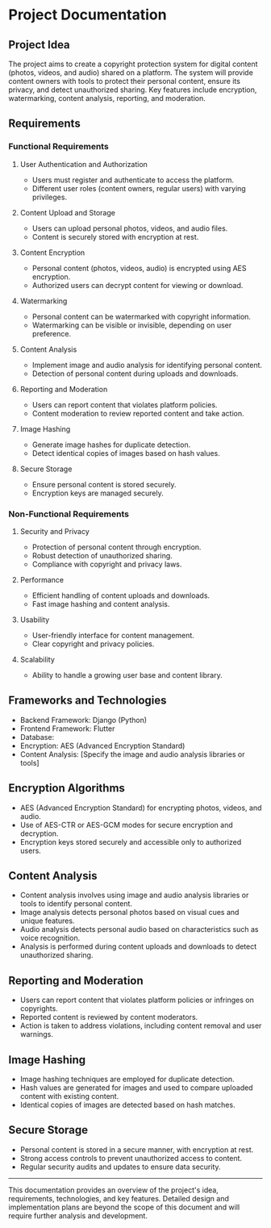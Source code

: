 # Project Documentation

## Project Idea

The project aims to create a copyright protection system for digital content (photos, videos, and audio) shared on a platform. The system will provide content owners with tools to protect their personal content, ensure its privacy, and detect unauthorized sharing. Key features include encryption, watermarking, content analysis, reporting, and moderation.

## Requirements

### Functional Requirements

1. User Authentication and Authorization
   - Users must register and authenticate to access the platform.
   - Different user roles (content owners, regular users) with varying privileges.

2. Content Upload and Storage
   - Users can upload personal photos, videos, and audio files.
   - Content is securely stored with encryption at rest.

3. Content Encryption
   - Personal content (photos, videos, audio) is encrypted using AES encryption.
   - Authorized users can decrypt content for viewing or download.

4. Watermarking
   - Personal content can be watermarked with copyright information.
   - Watermarking can be visible or invisible, depending on user preference.

5. Content Analysis
   - Implement image and audio analysis for identifying personal content.
   - Detection of personal content during uploads and downloads.

6. Reporting and Moderation
   - Users can report content that violates platform policies.
   - Content moderation to review reported content and take action.

7. Image Hashing
   - Generate image hashes for duplicate detection.
   - Detect identical copies of images based on hash values.

8. Secure Storage
   - Ensure personal content is stored securely.
   - Encryption keys are managed securely.

### Non-Functional Requirements

1. Security and Privacy
   - Protection of personal content through encryption.
   - Robust detection of unauthorized sharing.
   - Compliance with copyright and privacy laws.

2. Performance
   - Efficient handling of content uploads and downloads.
   - Fast image hashing and content analysis.

3. Usability
   - User-friendly interface for content management.
   - Clear copyright and privacy policies.

4. Scalability
   - Ability to handle a growing user base and content library.

## Frameworks and Technologies

- Backend Framework: Django (Python)
- Frontend Framework: Flutter
- Database: 
- Encryption: AES (Advanced Encryption Standard)
- Content Analysis: [Specify the image and audio analysis libraries or tools]

## Encryption Algorithms

- AES (Advanced Encryption Standard) for encrypting photos, videos, and audio.
- Use of AES-CTR or AES-GCM modes for secure encryption and decryption.
- Encryption keys stored securely and accessible only to authorized users.

## Content Analysis

- Content analysis involves using image and audio analysis libraries or tools to identify personal content.
- Image analysis detects personal photos based on visual cues and unique features.
- Audio analysis detects personal audio based on characteristics such as voice recognition.
- Analysis is performed during content uploads and downloads to detect unauthorized sharing.

## Reporting and Moderation

- Users can report content that violates platform policies or infringes on copyrights.
- Reported content is reviewed by content moderators.
- Action is taken to address violations, including content removal and user warnings.

## Image Hashing

- Image hashing techniques are employed for duplicate detection.
- Hash values are generated for images and used to compare uploaded content with existing content.
- Identical copies of images are detected based on hash matches.

## Secure Storage

- Personal content is stored in a secure manner, with encryption at rest.
- Strong access controls to prevent unauthorized access to content.
- Regular security audits and updates to ensure data security.

---

This documentation provides an overview of the project's idea, requirements, technologies, and key features. Detailed design and implementation plans are beyond the scope of this document and will require further analysis and development.
